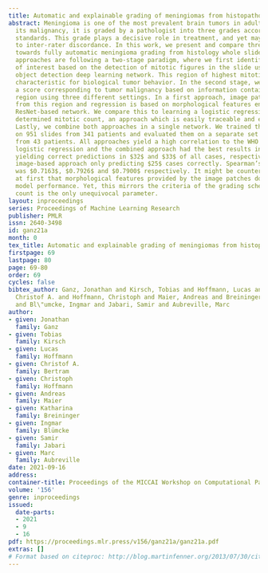 ```yaml
---
title: Automatic and explainable grading of meningiomas from histopathology images
abstract: Meningioma is one of the most prevalent brain tumors in adults. To determine
  its malignancy, it is graded by a pathologist into three grades according to WHO
  standards. This grade plays a decisive role in treatment, and yet may be subject
  to inter-rater discordance. In this work, we present and compare three approaches
  towards fully automatic meningioma grading from histology whole slide images. All
  approaches are following a two-stage paradigm, where we first identify a region
  of interest based on the detection of mitotic figures in the slide using a state-of-the-art
  object detection deep learning network. This region of highest mitotic rate is considered
  characteristic for biological tumor behavior. In the second stage, we calculate
  a score corresponding to tumor malignancy based on information contained in this
  region using three different settings. In a first approach, image patches are sampled
  from this region and regression is based on morphological features encoded by a
  ResNet-based network. We compare this to learning a logistic regression from the
  determined mitotic count, an approach which is easily traceable and explainable.
  Lastly, we combine both approaches in a single network. We trained the pipeline
  on 951 slides from 341 patients and evaluated them on a separate set of 141 slides
  from 43 patients. All approaches yield a high correlation to the WHO grade. The
  logistic regression and the combined approach had the best results in our experiments,
  yielding correct predictions in $32$ and $33$ of all cases, respectively, with the
  image-based approach only predicting $25$ cases correctly. Spearman’s correlation
  was $0.7163$, $0.7926$ and $0.7900$ respectively. It might be counter-intuitive
  at first that morphological features provided by the image patches do not improve
  model performance. Yet, this mirrors the criteria of the grading scheme, where mitotic
  count is the only unequivocal parameter.
layout: inproceedings
series: Proceedings of Machine Learning Research
publisher: PMLR
issn: 2640-3498
id: ganz21a
month: 0
tex_title: Automatic and explainable grading of meningiomas from histopathology images
firstpage: 69
lastpage: 80
page: 69-80
order: 69
cycles: false
bibtex_author: Ganz, Jonathan and Kirsch, Tobias and Hoffmann, Lucas and Bertram,
  Christof A. and Hoffmann, Christoph and Maier, Andreas and Breininger, Katharina
  and Bl\"umcke, Ingmar and Jabari, Samir and Aubreville, Marc
author:
- given: Jonathan
  family: Ganz
- given: Tobias
  family: Kirsch
- given: Lucas
  family: Hoffmann
- given: Christof A.
  family: Bertram
- given: Christoph
  family: Hoffmann
- given: Andreas
  family: Maier
- given: Katharina
  family: Breininger
- given: Ingmar
  family: Blümcke
- given: Samir
  family: Jabari
- given: Marc
  family: Aubreville
date: 2021-09-16
address:
container-title: Proceedings of the MICCAI Workshop on Computational Pathology
volume: '156'
genre: inproceedings
issued:
  date-parts:
  - 2021
  - 9
  - 16
pdf: https://proceedings.mlr.press/v156/ganz21a/ganz21a.pdf
extras: []
# Format based on citeproc: http://blog.martinfenner.org/2013/07/30/citeproc-yaml-for-bibliographies/
---
```

